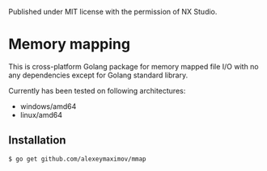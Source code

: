 Published under MIT license with the permission of NX Studio.

# Memory mapping

This is cross-platform Golang package for memory mapped file I/O with no any dependencies except for Golang standard library.

Currently has been tested on following architectures:
* windows/amd64
* linux/amd64

## Installation

`$ go get github.com/alexeymaximov/mmap`